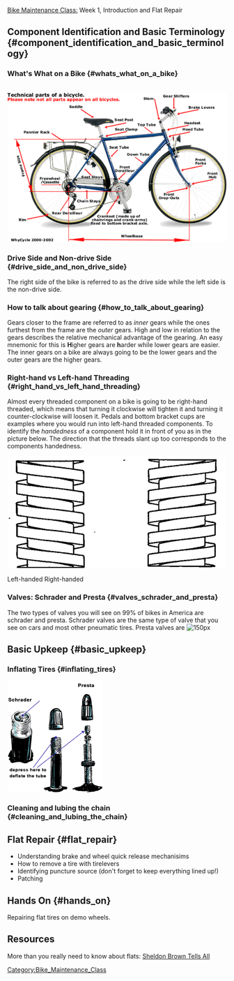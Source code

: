 [Bike Maintenance Class:](Bike_Maintenance_Class) Week 1,
Introduction and Flat Repair

## Component Identification and Basic Terminology {#component_identification_and_basic_terminology}

### What's What on a Bike {#whats_what_on_a_bike}

\
![](bikediagram.gif "bikediagram.gif")

### Drive Side and Non-drive Side {#drive_side_and_non_drive_side}

The right side of the bike is referred to as the drive side while the
left side is the non-drive side.

### How to talk about gearing {#how_to_talk_about_gearing}

Gears closer to the frame are referred to as *inner* gears while the
ones furthest from the frame are the *outer* gears. High and low in
relation to the gears describes the relative mechanical advantage of the
gearing. An easy mnemonic for this is **H**igher gears are **h**arder
while lower gears are easier. The inner gears on a bike are always going
to be the lower gears and the outer gears are the higher gears.

### Right-hand vs Left-hand Threading {#right_hand_vs_left_hand_threading}

Almost every threaded component on a bike is going to be right-hand
threaded, which means that turning it clockwise will tighten it and
turning it counter-clockwise will loosen it. Pedals and bottom bracket
cups are examples where you would run into left-hand threaded
components. To identify the *handedness* of a component hold it in front
of you as in the picture below. The direction that the threads slant up
too corresponds to the components handedness.

![ 200px](LineDrawingofLeftandRightHandedSquareThreads.png " 200px")

Left-handed Right-handed

### Valves: Schrader and Presta {#valves_schrader_and_presta}

The two types of valves you will see on 99% of bikes in America are
schrader and presta. Schrader valves are the same type of valve that you
see on cars and most other pneumatic tires. Presta valves are ![ 150px
](valvetypes.jpg " 150px ")

## Basic Upkeep {#basic_upkeep}

### Inflating Tires {#inflating_tires}

![](valvedeflate.gif "valvedeflate.gif")

### Cleaning and lubing the chain {#cleaning_and_lubing_the_chain}

## Flat Repair {#flat_repair}

-   Understanding brake and wheel quick release mechanisims
-   How to remove a tire with tirelevers
-   Identifying puncture source (don't forget to keep everything lined
    up!)
-   Patching

## Hands On {#hands_on}

Repairing flat tires on demo wheels.

## **Resources**

More than you really need to know about flats: [Sheldon Brown Tells
All](http://www.sheldonbrown.com/flats.html)

[Category:Bike_Maintenance_Class](Category:Bike_Maintenance_Class)
